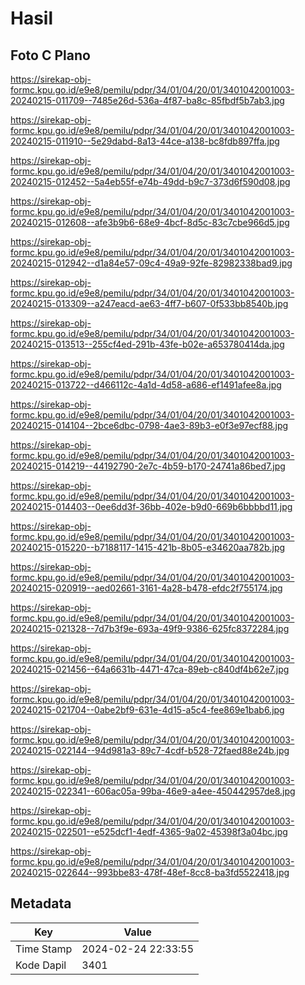 # Hasil

## Foto C Plano

https://sirekap-obj-formc.kpu.go.id/e9e8/pemilu/pdpr/34/01/04/20/01/3401042001003-20240215-011709--7485e26d-536a-4f87-ba8c-85fbdf5b7ab3.jpg

https://sirekap-obj-formc.kpu.go.id/e9e8/pemilu/pdpr/34/01/04/20/01/3401042001003-20240215-011910--5e29dabd-8a13-44ce-a138-bc8fdb897ffa.jpg

https://sirekap-obj-formc.kpu.go.id/e9e8/pemilu/pdpr/34/01/04/20/01/3401042001003-20240215-012452--5a4eb55f-e74b-49dd-b9c7-373d6f590d08.jpg

https://sirekap-obj-formc.kpu.go.id/e9e8/pemilu/pdpr/34/01/04/20/01/3401042001003-20240215-012608--afe3b9b6-68e9-4bcf-8d5c-83c7cbe966d5.jpg

https://sirekap-obj-formc.kpu.go.id/e9e8/pemilu/pdpr/34/01/04/20/01/3401042001003-20240215-012942--d1a84e57-09c4-49a9-92fe-82982338bad9.jpg

https://sirekap-obj-formc.kpu.go.id/e9e8/pemilu/pdpr/34/01/04/20/01/3401042001003-20240215-013309--a247eacd-ae63-4ff7-b607-0f533bb8540b.jpg

https://sirekap-obj-formc.kpu.go.id/e9e8/pemilu/pdpr/34/01/04/20/01/3401042001003-20240215-013513--255cf4ed-291b-43fe-b02e-a653780414da.jpg

https://sirekap-obj-formc.kpu.go.id/e9e8/pemilu/pdpr/34/01/04/20/01/3401042001003-20240215-013722--d466112c-4a1d-4d58-a686-ef1491afee8a.jpg

https://sirekap-obj-formc.kpu.go.id/e9e8/pemilu/pdpr/34/01/04/20/01/3401042001003-20240215-014104--2bce6dbc-0798-4ae3-89b3-e0f3e97ecf88.jpg

https://sirekap-obj-formc.kpu.go.id/e9e8/pemilu/pdpr/34/01/04/20/01/3401042001003-20240215-014219--44192790-2e7c-4b59-b170-24741a86bed7.jpg

https://sirekap-obj-formc.kpu.go.id/e9e8/pemilu/pdpr/34/01/04/20/01/3401042001003-20240215-014403--0ee6dd3f-36bb-402e-b9d0-669b6bbbbd11.jpg

https://sirekap-obj-formc.kpu.go.id/e9e8/pemilu/pdpr/34/01/04/20/01/3401042001003-20240215-015220--b7188117-1415-421b-8b05-e34620aa782b.jpg

https://sirekap-obj-formc.kpu.go.id/e9e8/pemilu/pdpr/34/01/04/20/01/3401042001003-20240215-020919--aed02661-3161-4a28-b478-efdc2f755174.jpg

https://sirekap-obj-formc.kpu.go.id/e9e8/pemilu/pdpr/34/01/04/20/01/3401042001003-20240215-021328--7d7b3f9e-693a-49f9-9386-625fc8372284.jpg

https://sirekap-obj-formc.kpu.go.id/e9e8/pemilu/pdpr/34/01/04/20/01/3401042001003-20240215-021456--64a6631b-4471-47ca-89eb-c840df4b62e7.jpg

https://sirekap-obj-formc.kpu.go.id/e9e8/pemilu/pdpr/34/01/04/20/01/3401042001003-20240215-021704--0abe2bf9-631e-4d15-a5c4-fee869e1bab6.jpg

https://sirekap-obj-formc.kpu.go.id/e9e8/pemilu/pdpr/34/01/04/20/01/3401042001003-20240215-022144--94d981a3-89c7-4cdf-b528-72faed88e24b.jpg

https://sirekap-obj-formc.kpu.go.id/e9e8/pemilu/pdpr/34/01/04/20/01/3401042001003-20240215-022341--606ac05a-99ba-46e9-a4ee-450442957de8.jpg

https://sirekap-obj-formc.kpu.go.id/e9e8/pemilu/pdpr/34/01/04/20/01/3401042001003-20240215-022501--e525dcf1-4edf-4365-9a02-45398f3a04bc.jpg

https://sirekap-obj-formc.kpu.go.id/e9e8/pemilu/pdpr/34/01/04/20/01/3401042001003-20240215-022644--993bbe83-478f-48ef-8cc8-ba3fd5522418.jpg


## Metadata

| Key        | Value               |
| ---------- | ------------------- |
| Time Stamp | 2024-02-24 22:33:55 |
| Kode Dapil | 3401                |



